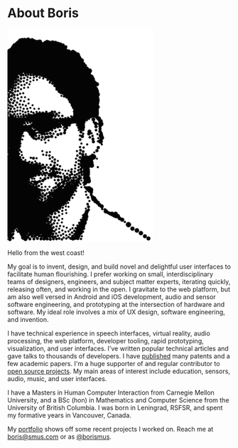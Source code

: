 About Boris
===========

<img id='image-me' src='/static/images/stipple.png'/>

Hello from the west coast!

My goal is to invent, design, and build novel and delightful user interfaces to
facilitate human flourishing. I prefer working on small, interdisciplinary teams
of designers, engineers, and subject matter experts, iterating quickly, releasing
often, and working in the open. I gravitate to the web platform, but am also
well versed in Android and iOS development, audio and sensor software
engineering, and prototyping at the intersection of hardware and software. My
ideal role involves a mix of UX design, software engineering, and invention.

I have technical experience in speech interfaces, virtual reality, audio
processing, the web platform, developer tooling, rapid prototyping,
visualization, and user interfaces. I've written popular technical articles and
gave talks to thousands of developers. I have
[published](https://scholar.google.com/citations?user=bIgFmUwAAAAJ&hl=en) many
patents and a few academic papers. I'm a huge supporter of and regular
contributor to [open source projects](https://github.com/borismus/). My main
areas of interest include education, sensors, audio, music, and user interfaces.

I have a Masters in Human Computer Interaction from Carnegie Mellon University,
and a BSc (hon) in Mathematics and Computer Science from the University of
British Columbia. I was born in Leningrad, RSFSR, and spent my formative years
in Vancouver, Canada.

My [portfolio](/portfolio) shows off some recent projects I worked on. Reach me
at [boris@smus.com](mailto:boris@smus.com) or as 
[@borismus](https://twitter.com/borismus).
